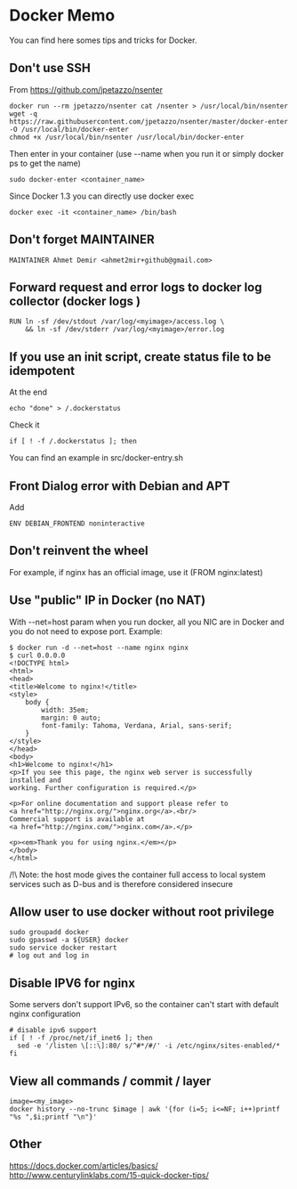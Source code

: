 Docker Memo
===========

You can find here somes tips and tricks for Docker.

Don't use SSH
-------------

From https://github.com/jpetazzo/nsenter

	docker run --rm jpetazzo/nsenter cat /nsenter > /usr/local/bin/nsenter
	wget -q https://raw.githubusercontent.com/jpetazzo/nsenter/master/docker-enter -O /usr/local/bin/docker-enter
	chmod +x /usr/local/bin/nsenter /usr/local/bin/docker-enter

Then enter in your container (use --name when you run it or simply docker ps to get the name)

	sudo docker-enter <container_name>

Since Docker 1.3 you can directly use docker exec

	docker exec -it <container_name> /bin/bash


Don't forget MAINTAINER
-----------------------

	MAINTAINER Ahmet Demir <ahmet2mir+github@gmail.com>

Forward request and error logs to docker log collector (docker logs <image>)
----------------------------------------------------------------------------

    RUN ln -sf /dev/stdout /var/log/<myimage>/access.log \
        && ln -sf /dev/stderr /var/log/<myimage>/error.log


If you use an init script, create status file to be idempotent
--------------------------------------------------------------

At the end 

	echo "done" > /.dockerstatus

Check it

	if [ ! -f /.dockerstatus ]; then

You can find an example in src/docker-entry.sh

Front Dialog error with Debian and APT
--------------------------------------

Add 

	ENV DEBIAN_FRONTEND noninteractive

Don't reinvent the wheel
------------------------

For example, if nginx has an official image, use it (FROM nginx:latest)

Use "public" IP in Docker (no NAT)
----------------------------------

With --net=host param when you run docker, all you NIC are in Docker and you do not need to expose port.
Example:

	$ docker run -d --net=host --name nginx nginx
	$ curl 0.0.0.0
	<!DOCTYPE html>
	<html>
	<head>
	<title>Welcome to nginx!</title>
	<style>
	    body {
	        width: 35em;
	        margin: 0 auto;
	        font-family: Tahoma, Verdana, Arial, sans-serif;
	    }
	</style>
	</head>
	<body>
	<h1>Welcome to nginx!</h1>
	<p>If you see this page, the nginx web server is successfully installed and
	working. Further configuration is required.</p>

	<p>For online documentation and support please refer to
	<a href="http://nginx.org/">nginx.org</a>.<br/>
	Commercial support is available at
	<a href="http://nginx.com/">nginx.com</a>.</p>

	<p><em>Thank you for using nginx.</em></p>
	</body>
	</html>


/!\ Note: the host mode gives the container full access to local system services such as D-bus and is therefore considered insecure

Allow user to use docker without root privilege
-----------------------------------------------

	sudo groupadd docker
	sudo gpasswd -a ${USER} docker
	sudo service docker restart
	# log out and log in


Disable IPV6 for nginx
----------------------

Some servers don't support IPv6, so the container can't start with default nginx configuration

	# disable ipv6 support
	if [ ! -f /proc/net/if_inet6 ]; then
	  sed -e '/listen \[::\]:80/ s/^#*/#/' -i /etc/nginx/sites-enabled/*
	fi

View all commands / commit / layer
----------------------------------
	
	image=<my_image>
	docker history --no-trunc $image | awk '{for (i=5; i<=NF; i++)printf "%s ",$i;printf "\n"}'

Other
-----
https://docs.docker.com/articles/basics/
http://www.centurylinklabs.com/15-quick-docker-tips/
